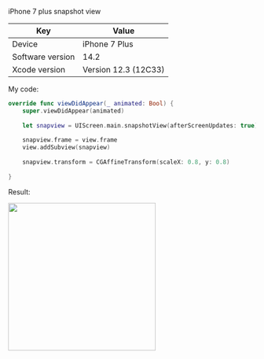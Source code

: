 iPhone 7 plus snapshot view

Key | Value
--- | ---
Device | iPhone 7 Plus
Software version | 14.2
Xcode version | Version 12.3 (12C33)


My code:
```swift
override func viewDidAppear(_ animated: Bool) {
    super.viewDidAppear(animated)
        
    let snapview = UIScreen.main.snapshotView(afterScreenUpdates: true)
        
    snapview.frame = view.frame
    view.addSubview(snapview)
        
    snapview.transform = CGAffineTransform(scaleX: 0.8, y: 0.8)
        
}
```

Result:

<img src="https://raw.githubusercontent.com/aheze/DeveloperAssets/master/IMG_9560.PNG" width="300">


